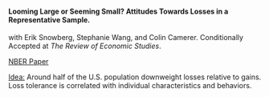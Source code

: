 ---
---

#### Looming Large or Seeming Small? Attitudes Towards Losses in a Representative Sample.
with Erik Snowberg, Stephanie Wang, and Colin Camerer.
Conditionally Accepted at _The Review of Economic Studies_.

[NBER Paper](https://www.nber.org/papers/w30243)

<ins> Idea:</ins> Around half of the U.S. population downweight losses relative to gains. Loss tolerance is correlated with individual characteristics and behaviors. 
